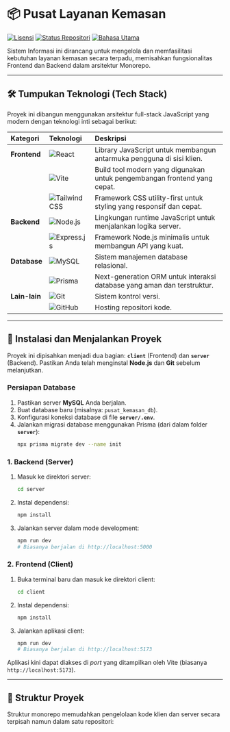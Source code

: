 # 📦 Pusat Layanan Kemasan

[![Lisensi](https://img.shields.io/badge/License-MIT-blue.svg)](LICENSE)
[![Status Repositori](https://img.shields.io/badge/Status-Development-orange.svg)]()
[![Bahasa Utama](https://img.shields.io/github/languages/top/viabdillah/Pusat-Layanan-Kemasan)](https://github.com/viabdillah/Pusat-Layanan-Kemasan)

Sistem Informasi ini dirancang untuk mengelola dan memfasilitasi kebutuhan layanan kemasan secara terpadu, memisahkan fungsionalitas Frontend dan Backend dalam arsitektur Monorepo.

---

## 🛠️ Tumpukan Teknologi (Tech Stack)

Proyek ini dibangun menggunakan arsitektur full-stack JavaScript yang modern dengan teknologi inti sebagai berikut:

| Kategori | Teknologi | Deskripsi |
| :--- | :--- | :--- |
| **Frontend** | ![React](https://img.shields.io/badge/React-20232A?style=for-the-badge&logo=react&logoColor=61DAFB) | Library JavaScript untuk membangun antarmuka pengguna di sisi klien. |
| | ![Vite](https://img.shields.io/badge/Vite-646CFF?style=for-the-badge&logo=vite&logoColor=white) | Build tool modern yang digunakan untuk pengembangan frontend yang cepat. |
| | ![Tailwind CSS](https://img.shields.io/badge/Tailwind_CSS-38B2AC?style=for-the-badge&logo=tailwind-css&logoColor=white) | Framework CSS utility-first untuk styling yang responsif dan cepat. |
| **Backend** | ![Node.js](https://img.shields.io/badge/Node.js-43853D?style=for-the-badge&logo=node.js&logoColor=white) | Lingkungan runtime JavaScript untuk menjalankan logika server. |
| | ![Express.js](https://img.shields.io/badge/Express.js-000000?style=for-the-badge&logo=express&logoColor=white) | Framework Node.js minimalis untuk membangun API yang kuat. |
| **Database** | ![MySQL](https://img.shields.io/badge/MySQL-005C84?style=for-the-badge&logo=mysql&logoColor=white) | Sistem manajemen database relasional. |
| | ![Prisma](https://img.shields.io/badge/Prisma-3982CE?style=for-the-badge&logo=prisma&logoColor=white) | Next-generation ORM untuk interaksi database yang aman dan terstruktur. |
| **Lain-lain** | ![Git](https://img.shields.io/badge/Git-F05032?style=for-the-badge&logo=git&logoColor=white) | Sistem kontrol versi. |
| | ![GitHub](https://img.shields.io/badge/GitHub-100000?style=for-the-badge&logo=github&logoColor=white) | Hosting repositori kode. |

---

## 🚀 Instalasi dan Menjalankan Proyek

Proyek ini dipisahkan menjadi dua bagian: **`client`** (Frontend) dan **`server`** (Backend). Pastikan Anda telah menginstal **Node.js** dan **Git** sebelum melanjutkan.

### Persiapan Database

1.  Pastikan server **MySQL** Anda berjalan.
2.  Buat database baru (misalnya: `pusat_kemasan_db`).
3.  Konfigurasi koneksi database di file **`server/.env`**.
4.  Jalankan migrasi database menggunakan Prisma (dari dalam folder **`server`**):
    ```bash
    npx prisma migrate dev --name init
    ```

### 1. Backend (Server)

1.  Masuk ke direktori server:
    ```bash
    cd server
    ```
2.  Instal dependensi:
    ```bash
    npm install
    ```
3.  Jalankan server dalam mode development:
    ```bash
    npm run dev
    # Biasanya berjalan di http://localhost:5000
    ```

### 2. Frontend (Client)

1.  Buka terminal baru dan masuk ke direktori client:
    ```bash
    cd client
    ```
2.  Instal dependensi:
    ```bash
    npm install
    ```
3.  Jalankan aplikasi client:
    ```bash
    npm run dev
    # Biasanya berjalan di http://localhost:5173
    ```

Aplikasi kini dapat diakses di *port* yang ditampilkan oleh Vite (biasanya `http://localhost:5173`).

---

## 📂 Struktur Proyek

Struktur monorepo memudahkan pengelolaan kode klien dan server secara terpisah namun dalam satu repositori:

